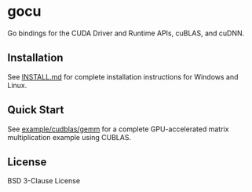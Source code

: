 # gocu

Go bindings for the CUDA Driver and Runtime APIs, cuBLAS, and cuDNN.

## Installation

See [INSTALL.md](INSTALL.md) for complete installation instructions for Windows and Linux.

## Quick Start

See [example/cudblas/gemm](example/cudblas/gemm/) for a complete GPU-accelerated matrix multiplication example using CUBLAS.

## License

BSD 3-Clause License
